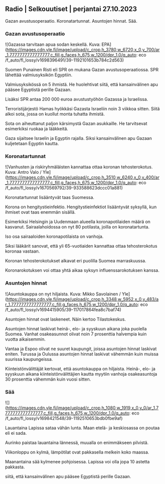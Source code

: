 ## Radio \| Selkouutiset \| perjantai 27.10.2023

Gazan avustusoperaatio. Koronatartunnat. Asuntojen hinnat. Sää.

### Gazan avustusoperaatio

![Gazassa tarvitaan apua sodan keskellä. Kuva: EPA](https://images.cdn.yle.fi/image/upload/c_crop,h_3780,w_6720,x_0,y_700/ar_1.7777777777777777,c_fill,g_faces,h_675,w_1200/dpr_1.0/q_auto: eco /f_auto/fl_lossy/v1698396491/39-1192101653b784c2d563)

Suomen Punainen Risti eli SPR on mukana Gazan avustusoperaatiossa. SPR lähettää valmiusyksikön Egyptiin.

Valmiusyksikössä on 5 ihmistä. He huolehtivat siitä, että kansainvälinen apu pääsee Egyptistä perille Gazaan.

Lisäksi SPR antaa 200 000 euroa avustustyöhön Gazassa ja Israelissa.

Terroristijärjestö Hamas hyökkäsi Gazasta Israeliin noin 3 viikkoa sitten. Siitä alkoi sota, jossa on kuollut monta tuhatta ihmistä.

Sota on aiheuttanut paljon kärsimystä Gazan asukkaille. He tarvitsevat esimerkiksi ruokaa ja lääkkeitä.

Gaza sijaitsee Israelin ja Egyptin rajalla. Siksi kansainvälinen apu Gazaan kuljetetaan Egyptin kautta.

### Koronatartunnat

![Vanhusten ja riskiryhmäläisten kannattaa ottaa koronan tehosterokotus. Kuva: Antro Valo / Yle](https://images.cdn.yle.fi/image/upload/c_crop,h_3510,w_6240,x_0,y_400/ar_1.7777777777777777,c_fill,g_faces,h_675,w_1200/dpr_1.0/q_auto: eco /f_auto/fl_lossy/v1670569792/39-933588623dccc01a881)

Koronatartunnat lisääntyvät taas Suomessa.

Korona on hengitystieinfektio. Hengitystieinfektiot lisääntyvät syksyllä, kun ihmiset ovat taas enemmän sisällä.

Esimerkiksi Helsingin ja Uudenmaan alueella koronapotilaiden määrä on kasvanut. Sairaalahoidossa on nyt 80 potilasta, joilla on koronatartunta.

Iso osa sairaaloiden koronapotilaista on vanhoja.

Siksi lääkärit sanovat, että yli 65-vuotiaiden kannattaa ottaa tehosterokotus koronaa vastaan.

Koronan tehosterokotukset alkavat eri puolilla Suomea marraskuussa.

Koronarokotuksen voi ottaa yhtä aikaa syksyn influenssarokotuksen kanssa.

### Asuntojen hinnat

![Asuntokauppa on nyt hiljaista. Kuva: Mikko Savolainen / Yle](https://images.cdn.yle.fi/image/upload/c_crop,h_3348,w_5952,x_0,y_483/ar_1.7777777777777777,c_fill,g_faces,h_675,w_1200/dpr_1.0/q_auto: eco /f_auto/fl_lossy/v1694415905/39-117017864fea8c7baf74)

Asuntojen hinnat ovat laskeneet. Näin kertoo Tilastokeskus.

Asuntojen hinnat laskivat heinä-, elo- ja syyskuun aikana joka puolella Suomea. Vanhat osakeasunnot olivat noin 7 prosenttia halvempia kuin vuotta aikaisemmin.

Vantaa ja Espoo olivat ne suuret kaupungit, joissa asuntojen hinnat laskivat eniten. Turussa ja Oulussa asuntojen hinnat laskivat vähemmän kuin muissa suurissa kaupungeissa.

Kiinteistönvälittäjät kertovat, että asuntokauppa on hiljaista. Heinä-, elo- ja syyskuun aikana kiinteistönvälittäjien kautta myytiin vanhoja osakeasuntoja 30 prosenttia vähemmän kuin vuosi sitten.

### Sää

![](https://images.cdn.yle.fi/image/upload/c_crop,h_1080,w_1919,x_0,y_0/ar_1.7777777777777777,c_fill,g_faces,h_675,w_1200/dpr_1.0/q_auto: eco /f_auto/fl_lossy/v1698421548/39-1192510653bdb0fbe9af)

Lauantaina Lapissa sataa vähän lunta. Maan etelä- ja keskiosassa on poutaa eli ei sada.

Aurinko paistaa lauantaina lännessä, muualla on enimmäkseen pilvistä.

Viikonloppu on kylmä, lämpötilat ovat pakkasella melkein koko maassa.

Maanantaina sää kylmenee pohjoisessa. Lapissa voi olla jopa 10 astetta pakkasta.

siitä, että kansainvälinen apu pääsee Egyptistä perille Gazaan.
